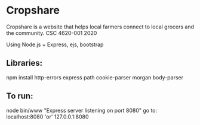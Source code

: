 # Cropshare

Cropshare is a website that helps local farmers connect to local grocers and the community. CSC 4620-001 2020

Using Node.js + Express, ejs, bootstrap

## Libraries:
npm install http-errors express path cookie-parser morgan body-parser

## To run:
node bin/www
"Express server listening on port 8080"
go to: localhost:8080 'or' 127.0.0.1:8080
